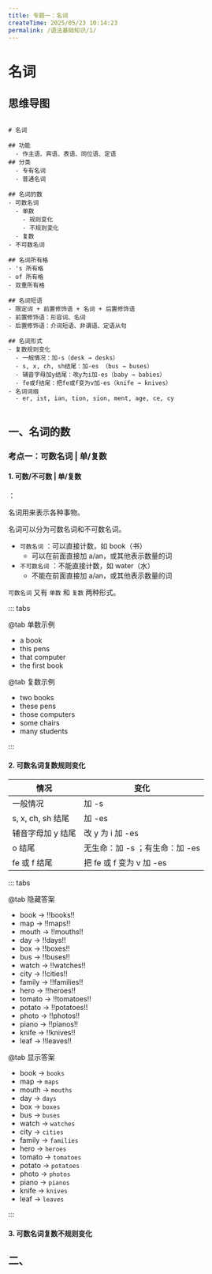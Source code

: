 ```yaml
---
title: 专题一：名词
createTime: 2025/05/23 10:14:23
permalink: /语法基础知识/1/
---
```


# 名词

## 思维导图

```markmap

# 名词

## 功能
  - 作主语、宾语、表语、同位语、定语
## 分类
  - 专有名词
  - 普通名词

## 名词的数
- 可数名词
  - 单数
    - 规则变化
    - 不规则变化
  - 复数
- 不可数名词

## 名词所有格
- 's 所有格
- of 所有格
- 双重所有格

## 名词短语
- 限定词 + 前置修饰语 + 名词 + 后置修饰语
- 前置修饰语：形容词、名词
- 后置修饰语：介词短语、非谓语、定语从句

## 名词形式
- 复数规则变化
  - 一般情况：加-s（desk → desks）
  - s, x, ch, sh结尾：加-es （bus → buses）
  - 辅音字母加y结尾：改y为i加-es（baby → babies）
  - fe或f结尾：把fe或f变为v加-es（knife → knives）
- 名词词缀
  - er, ist, ian, tion, sion, ment, age, ce, cy


```

## 一、名词的数

### 考点一：可数名词 | 单/复数

#### 1. 可数/不可数 | 单/复数

<Badge text="名词"/> ：

名词用来表示各种事物。

名词可以分为可数名词和不可数名词。

- `可数名词` ：可以直接计数，如 book（书）
  - 可以在前面直接加 a/an，或其他表示数量的词
- `不可数名词` ：不能直接计数，如 water（水）
  - 不能在前面直接加 a/an，或其他表示数量的词

`可数名词` 又有 `单数` 和 `复数` 两种形式。

::: tabs

@tab 单数示例

- a book
- this pens
- that computer
- the first book

@tab 复数示例

- two books
- these pens
- those computers
- some chairs
- many students

:::

#### 2. 可数名词复数规则变化

| 情况              | 变化                           |
| ----------------- | ------------------------------ |
| 一般情况          | 加 -s                          |
| s, x, ch, sh 结尾 | 加 -es                         |
| 辅音字母加 y 结尾 | 改 y 为 i 加 -es               |
| o 结尾            | 无生命：加 -s ；有生命：加 -es |
| fe 或 f 结尾      | 把 fe 或 f 变为 v 加 -es       |

::: tabs

@tab 隐藏答案

- book → !!books!!
- map → !!maps!!
- mouth → !!mouths!!
- day → !!days!!
- box → !!boxes!!
- bus → !!buses!!
- watch → !!watches!!
- city → !!cities!!
- family → !!families!!
- hero → !!heroes!!
- tomato → !!tomatoes!!
- potato → !!potatoes!!
- photo → !!photos!!
- piano → !!pianos!!
- knife → !!knives!!
- leaf → !!leaves!!

@tab 显示答案

- book → `books`
- map → `maps`
- mouth → `mouths`
- day → `days`
- box → `boxes`
- bus → `buses`
- watch → `watches`
- city → `cities`
- family → `families`
- hero → `heroes`
- tomato → `tomatoes`
- potato → `potatoes`
- photo → `photos`
- piano → `pianos`
- knife → `knives`
- leaf → `leaves`

:::

#### 3. 可数名词复数不规则变化

## 二、
